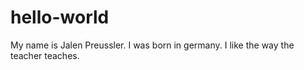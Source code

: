 # hello-world

My name is Jalen Preussler.
I was born in germany.
I like the way the teacher teaches.
